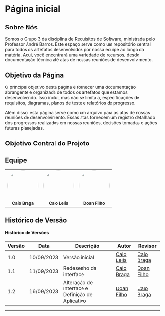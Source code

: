 # Página inicial
## Sobre Nós

Somos o Grupo 3 da disciplina de Requisitos de Software, ministrada pelo Professor André Barros. Este espaço serve como um repositório central para todos os artefatos desenvolvidos por nossa equipe ao longo da matéria. Aqui, você encontrará uma variedade de recursos, desde documentação técnica até atas de nossas reuniões de desenvolvimento.

## Objetivo da Página

O principal objetivo desta página é fornecer uma documentação abrangente e organizada de todos os artefatos que estamos desenvolvendo. Isso inclui, mas não se limita a, especificações de requisitos, diagramas, planos de teste e relatórios de progresso.

Além disso, esta página serve como um arquivo para as atas de nossas reuniões de desenvolvimento. Essas atas fornecem um registro detalhado dos progressos realizados em nossas reuniões, decisões tomadas e ações futuras planejadas.

## Objetivo Central do Projeto



## Equipe
<table>
  <tr>
    <td align="center"><a href="https://github.com/caioalvesbraga"><img style="border-radius: 50%;" src="https://avatars.githubusercontent.com/u/86745462?v=4" width="100px;" alt=""/><br /><sub><b>Caio Braga</b></sub></a><br />
    <td align="center"><a href="https://github.com/caio-lelis"><img style="border-radius: 50%;" src="https://avatars.githubusercontent.com/u/99217281?v=4" width="100px;" alt=""/><br /><sub><b>Caio Lelis</b></sub></a><br />
    <td align="center"><a href="https://github.com/FilhoDoan"><img style="border-radius: 50%;" src="https://avatars.githubusercontent.com/u/100856019?v=4" width="100px;" alt=""/><br /><sub><b>Doan Filho</b></sub></a><br />
</table>

## Histórico de Versão

#### Histórico de Versões

| Versão | Data       | Descrição            | Autor          | Revisor          |
|--------|------------|----------------------|----------------|----------------|
| 1.0    | 10/09/2023 | Versão inicial       | [Caio Lelis](https://github.com/caio-lelis)  | [Caio Braga](https://github.com/caioalvesbraga)  |
| 1.1    | 11/09/2023 | Redesenho da interface    | [Caio Braga](https://github.com/caioalvesbraga)  |[Doan Filho](https://github.com/FilhoDoan)|
| 1.2    | 16/09/2023 | Alteração de interface e Definição de Aplicativo   | [Doan Filho](https://github.com/FilhoDoan)  |[Caio Braga](https://github.com/caioalvesbraga)|


---
